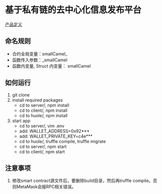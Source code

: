 # 基于私有链的去中心化信息发布平台
[产品定义](http://phabricator.huobidev.com/T32598)

## 命名规则

 - 合约全局变量：smallCamel_
 - 函数传入参数：_smallCamel
 - 函数内变量, Struct 内变量： smallCamel
 
## 如何运行
1. git clone
2. install required packages
    * cd to server/, npm install
    * cd to client/, npm install
    * cd to huole/, npm install
3. start app
    * cd to server/, vim .env
    * add: WALLET_ADDRESS=0x92***
    * add: WALLET_PRIVATE_KEY=c4e***
    * cd to huole/, truffle compile, truffle migrate
    * cd to server/, npm start
    * cd to client/, npm start
    
## 注意事项
1. 修改smart contract源文件后，要删除build目录，然后再truffle compile。否则MetaMask会报RPC相关错误。